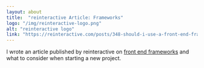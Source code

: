 ```yaml
---
layout: about
title:  "reinteractive Article: Frameworks"
logo: "/img/reinteractive-logo.png"
alt: "reinteractive logo"
link: "https://reinteractive.com/posts/348-should-i-use-a-front-end-framework"
---
```


I wrote an article published by reinteractive on [front end frameworks](/publications/#reinteractive-framework-2018) and what to consider when starting a new project.
